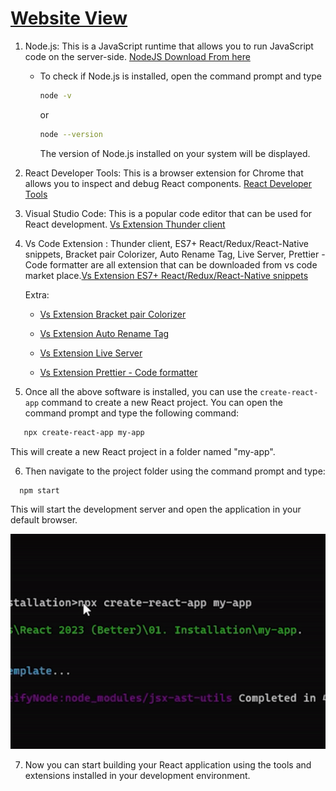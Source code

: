  # [Website View](https://codexam.vercel.app/docs/react/react2)
 
 1. Node.js: This is a JavaScript runtime that allows you to run JavaScript code on the server-side. [NodeJS Download From here](https://nodejs.org/en/download/)

      - To check if Node.js is installed, open the command prompt and type

        ```bash
        node -v
        ```
         or
        ```bash
        node --version
        ```


          The version of Node.js installed on your system will be displayed.


2. React Developer Tools: This is a browser extension for Chrome that allows you to inspect and debug React components. [React Developer Tools](https://chrome.google.com/webstore/detail/react-developer-tools/fmkadmapgofadopljbjfkapdkoienihi/related?hl=en)

3. Visual Studio Code: This is a popular code editor that can be used for React development. [Vs Extension Thunder client](https://marketplace.visualstudio.com/items?itemName=rangav.vscode-thunder-client)

4. Vs Code Extension : Thunder client, ES7+ React/Redux/React-Native snippets, Bracket pair Colorizer, Auto Rename Tag, Live Server, Prettier - Code formatter are all extension that can be downloaded from vs code market place.[Vs Extension  ES7+ React/Redux/React-Native snippets](https://marketplace.visualstudio.com/items?itemName=dsznajder.es7-react-js-snippets)

     
      Extra:
      * [Vs Extension Bracket pair Colorizer](https://marketplace.visualstudio.com/items?itemName=CoenraadS.bracket-pair-colorizer-2)

     * [Vs Extension Auto Rename Tag](https://marketplace.visualstudio.com/items?itemName=formulahendry.auto-rename-tag)

     * [Vs Extension Live Server](https://marketplace.visualstudio.com/items?itemName=ritwickdey.LiveServer)
     * [Vs Extension Prettier - Code formatter](https://marketplace.visualstudio.com/items?itemName=esbenp.prettier-vscode)
    


5. Once all the above software is installed, you can use the `create-react-app` command to create a new React project. You can open the command prompt and type the following command:


```bash
   npx create-react-app my-app
```
   This will create a new React project in a folder named "my-app".

6. Then navigate to the project folder using the command prompt and type:
```bash
  npm start
```
This will start the development server and open the application in your default browser.

 <p align="center">
        <img style={{ position: "relative" ,opacity: 1 ,borderRadius: "10px" ,overflow: "hidden" , marginTop:"20px" , marginBottom: "20px"}}
             src="https://github.com/Subham-Maity/ReactJS-For-Beginners/blob/master/React%202023%20(Better)/01.%20Installation/install.gif?raw=true"
             width="650"/>
</p>

7. Now you can start building your React application using the tools and extensions installed in your development environment.

